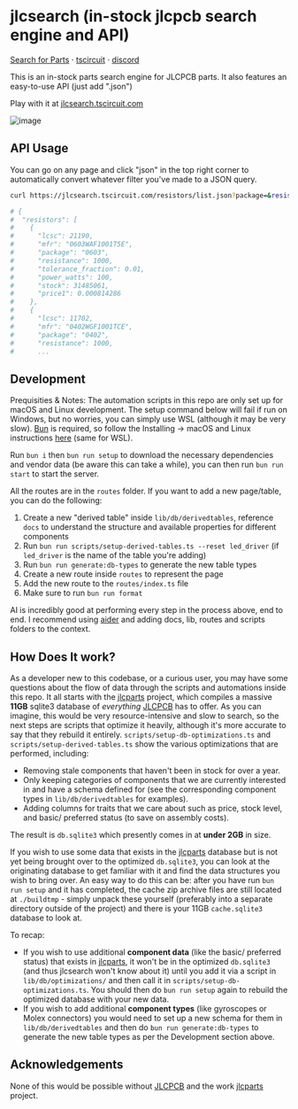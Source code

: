 # jlcsearch (in-stock jlcpcb search engine and API)

[Search for Parts](https://jlcsearch.tscircuit.com) ⋅ [tscircuit](https://github.com/tscircuit/tscircuit) ⋅ [discord](https://tscircuit.com/join)

This is an in-stock parts search engine for JLCPCB parts. It also
features an easy-to-use API (just add ".json")

Play with it at [jlcsearch.tscircuit.com](https://jlcsearch.tscircuit.com)

![image](https://github.com/user-attachments/assets/bf036e76-f67d-47f6-b1f8-01de0dfe3fd2)

## API Usage

You can go on any page and click "json" in the top right corner to automatically convert whatever filter you've made to a JSON query.

```bash
curl https://jlcsearch.tscircuit.com/resistors/list.json?package=&resistance=1k

# {
#  "resistors": [
#    {
#      "lcsc": 21190,
#      "mfr": "0603WAF1001T5E",
#      "package": "0603",
#      "resistance": 1000,
#      "tolerance_fraction": 0.01,
#      "power_watts": 100,
#      "stock": 31485061,
#      "price1": 0.000814286
#    },
#    {
#      "lcsc": 11702,
#      "mfr": "0402WGF1001TCE",
#      "package": "0402",
#      "resistance": 1000,
#      ...
```

## Development

Prequisities \& Notes:  The automation scripts in this repo are only set up for macOS and Linux development.  The setup command below will fail if run on Windows, but no worries, you can simply use WSL (although it may be very slow).    [Bun](https://bun.com/) is required, so follow the Installing &rarr; macOS and Linux instructions [here](https://bun.com/docs/installation#macos-and-linux) (same for WSL).  

Run `bun i` then `bun run setup` to download the necessary dependencies and vendor data (be aware this can take a while),
you can then run `bun run start` to start the server.

All the routes are in the `routes` folder. If you want to add a new page/table,
you can do the following:

1. Create a new "derived table" inside `lib/db/derivedtables`, reference `docs`
   to understand the structure and available properties for different components
2. Run `bun run scripts/setup-derived-tables.ts --reset led_driver` (if `led_driver` is the name of the table you're adding)
3. Run `bun run generate:db-types` to generate the new table types
4. Create a new route inside `routes` to represent the page
5. Add the new route to the `routes/index.ts` file
6. Make sure to run `bun run format`

AI is incredibly good at performing every step in the process above, end to end.
I recommend using [aider](https://www.aider.chat/) and adding docs, lib, routes
and scripts folders to the context.

## How Does It work?
As a developer new to this codebase, or a curious user, you may have some questions about the flow of data through the scripts and automations inside this repo.  It all starts with the [jlcparts](https://github.com/yaqwsx/jlcparts) project, which compiles a massive **11GB** sqlite3 database of *everything* [JLCPCB](https://jlcpcb.com) has to offer.  As you can imagine, this would be very resource-intensive and slow to search, so the next steps are scripts that optimize it heavily, although it's more accurate to say that they rebuild it entirely. 
`scripts/setup-db-optimizations.ts` and `scripts/setup-derived-tables.ts` show the various optimizations that are performed, including:
- Removing stale components that haven't been in stock for over a year.
- Only keeping categories of components that we are currently interested in and have a schema defined for (see the corresponding component types in `lib/db/derivedtables` for examples).
- Adding columns for traits that we care about such as price, stock level, and basic/ preferred status (to save on assembly costs).

The result is `db.sqlite3` which presently comes in at **under 2GB** in size. 

If you wish to use some data that exists in the [jlcparts](https://github.com/yaqwsx/jlcparts) database but is not yet being brought over to the optimized `db.sqlite3`, you can look at the originating database to get familiar with it and find the data structures you wish to bring over.  An easy way to do this can be: after you have run `bun run setup` and it has completed, the cache zip archive files are still located at `./buildtmp` - simply unpack these yourself (preferably into a separate directory outside of the project) and there is your 11GB `cache.sqlite3` database to look at.  

To recap:
- If you wish to use additional **component data** (like the basic/ preferred status) that exists in [jlcparts](https://github.com/yaqwsx/jlcparts), it won't be in the optimized `db.sqlite3` (and thus jlcsearch won't know about it) until you add it via a script in `lib/db/optimizations/` and then call it in `scripts/setup-db-optimizations.ts`.  You should then do `bun run setup` again to rebuild the optimized database with your new data.  
- If you wish to add additional **component types** (like gyroscopes or Molex connectors) you would need to set up a new schema for them in `lib/db/derivedtables` and then do `bun run generate:db-types` to generate the new table types as per the Development section above.


## Acknowledgements

None of this would be possible without [JLCPCB](https://jlcpcb.com) and the work
[jlcparts](https://github.com/yaqwsx/jlcparts) project.
